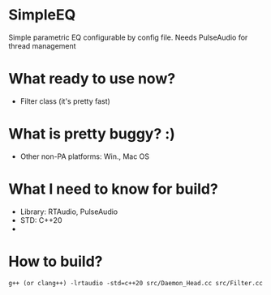 # SimpleEQ
Simple parametric EQ configurable by config file. Needs PulseAudio for thread management

# What ready to use now?
- Filter class (it's pretty fast)

# What is pretty buggy? :)
- Other non-PA platforms: Win., Mac OS
# What I need to know for build?
- Library: RTAudio, PulseAudio
- STD: C++20
- 
# How to build?
` g++ (or clang++) -lrtaudio -std=c++20 src/Daemon_Head.cc src/Filter.cc `
